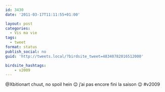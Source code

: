 ```yaml
---
id: 3430
date: '2011-03-17T11:11:55+01:00'

layout: post
categories:
  - Vis ma vie
tags:
  - tweet
format: status
publish_social: no
guid: 'http://tweets.local/?birdsite_tweet=48340782016512000'

birdsite_hashtags:
    - v2009
---
```


@Xbitionart chuut, no spoil hein 😉 j’ai pas encore fini la saison 😉 #v2009